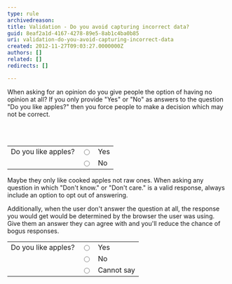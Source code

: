```yaml
---
type: rule
archivedreason: 
title: Validation - Do you avoid capturing incorrect data?
guid: 8eaf2a1d-4167-4278-89e5-8ab1c4ba0b85
uri: validation-do-you-avoid-capturing-incorrect-data
created: 2012-11-27T09:03:27.0000000Z
authors: []
related: []
redirects: []

---
```



<p>When asking for an opinion do you give people the option of having no opinion at all? If you only provide &quot;Yes&quot; or &quot;No&quot; as answers to the question &quot;Do you like apples?&quot; then you force people to make a decision which may not be correct.</p>
<br><excerpt class='endintro'></excerpt><br>
<div><table id="table1"><tbody><tr><td>Do you like apples?</td>
<td><input type="radio" /> </td>
<td>Yes</td></tr>
<tr><td>&#160;</td>
<td><input type="radio" /> </td>
<td>No</td></tr></tbody></table></div>
<p>Maybe they only like cooked apples not raw ones. When asking any question in which &quot;Don't know.&quot; or &quot;Don't care.&quot; is a valid response, always include an option to opt out of answering.</p>
<p>Additionally, when the user don't answer the question at all, the response you would get would be determined by the browser the user was using. Give them an answer they can agree with and you'll reduce the chance of bogus responses.</p>
<div><table><tbody><tr><td>Do you like apples?</td>
<td><input type="radio" /> </td>
<td>Yes</td></tr>
<tr><td></td>
<td><input type="radio" /> </td>
<td>No</td></tr>
<tr><td></td>
<td><input type="radio" /> </td>
<td>Cannot say</td></tr></tbody></table></div>


